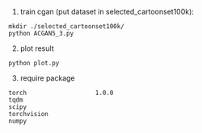 1. train cgan (put dataset in selected_cartoonset100k):
```
mkdir ./selected_cartoonset100k/
python ACGAN5_3.py
```

2. plot result
```
python plot.py
```
3. require package
```
torch                   1.0.0
tqdm                    
scipy                   
torchvision             
numpy
```
